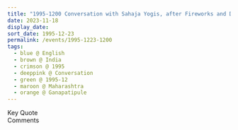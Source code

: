 ```yaml
---
title: "1995-1200 Conversation with Sahaja Yogis, after Fireworks and During Receiving of Gifts, Gaṇapatīpuḷe (likely), Maharashtra, India"
date: 2023-11-18
display_date: 
sort_date: 1995-12-23
permalink: /events/1995-1223-1200
tags:
  - blue @ English
  - brown @ India
  - crimson @ 1995
  - deeppink @ Conversation
  - green @ 1995-12
  - maroon @ Maharashtra
  - orange @ Ganapatipule
---
```


<wave-list>
  <list-title color="green" width="75">Key Quote</list-title>
  <list-item color="BlanchedAlmond"  width="200"></list-item>
  <list-item color="Lavender"></list-item>
  <list-item color="BlanchedAlmond"></list-item>
</wave-list>

<br>

<wave-list>
  <list-title color="green" width="75">Comments</list-title>
  <list-item color="BlanchedAlmond"  width="200"></list-item>
  <list-item color="Lavender"></list-item>
  <list-item color="BlanchedAlmond"></list-item>
</wave-list>